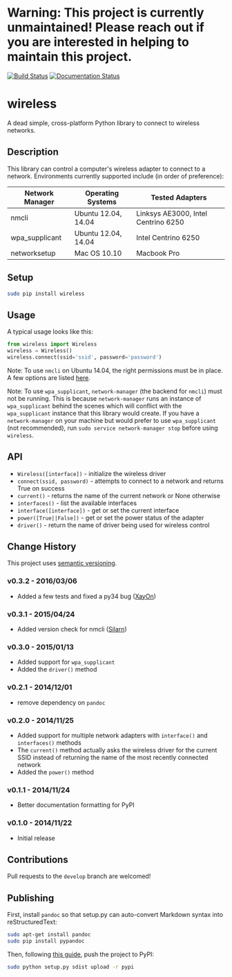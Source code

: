 # Warning: This project is currently unmaintained! Please reach out if you are interested in helping to maintain this project.

[![Build Status](https://travis-ci.org/joshvillbrandt/wireless.svg?branch=master)](https://travis-ci.org/joshvillbrandt/wireless) [![Documentation Status](https://readthedocs.org/projects/wireless/badge/?version=latest)](http://wireless.readthedocs.org/en/latest/)

# wireless

A dead simple, cross-platform Python library to connect to wireless networks.

## Description

This library can control a computer's wireless adapter to connect to a network. Environments currently supported include (in order of preference):

Network Manager | Operating Systems | Tested Adapters
--- | --- | ---
nmcli | Ubuntu 12.04, 14.04 | Linksys AE3000, Intel Centrino 6250
wpa_supplicant | Ubuntu 12.04, 14.04 | Intel Centrino 6250
networksetup | Mac OS 10.10 | Macbook Pro



## Setup

```bash
sudo pip install wireless
```

## Usage

A typical usage looks like this:

```python
from wireless import Wireless
wireless = Wireless()
wireless.connect(ssid='ssid', password='password')
```

Note: To use `nmcli` on Ubuntu 14.04, the right permissions must be in place. A few options are listed [here](https://wiki.archlinux.org/index.php/NetworkManager#Set_up_PolicyKit_permissions).

Note: To use `wpa_supplicant`, `network-manager` (the backend for `nmcli`) must not be running. This is because `network-manager` runs an instance of `wpa_supplicant` behind the scenes which will conflict with the `wpa_supplicant` instance that this library would create. If you have a `network-manager` on your machine but would prefer to use `wpa_supplicant` (not recommended), run `sudo service network-manager stop` before using `wireless`.

## API

* `Wireless([interface])` - initialize the wireless driver
* `connect(ssid, password)` - attempts to connect to a network and returns True on success
* `current()` - returns the name of the current network or None otherwise
* `interfaces()` - list the available interfaces
* `interface([interface])` - get or set the current interface
* `power([True||False])` - get or set the power status of the adapter
* `driver()` - return the name of driver being used for wireless control

## Change History

This project uses [semantic versioning](http://semver.org/).

### v0.3.2 - 2016/03/06

* Added a few tests and fixed a py34 bug ([XayOn](https://github.com/XayOn))

### v0.3.1 - 2015/04/24

* Added version check for nmcli ([Silarn](https://github.com/Silarn))

### v0.3.0 - 2015/01/13

* Added support for `wpa_supplicant`
* Added the `driver()` method

### v0.2.1 - 2014/12/01

* remove dependency on `pandoc`

### v0.2.0 - 2014/11/25

* Added support for multiple network adapters with `interface()` and `interfaces()` methods
* The `current()` method actually asks the wireless driver for the current SSID instead of returning the name of the most recently connected network
* Added the `power()` method

### v0.1.1 - 2014/11/24

* Better documentation formatting for PyPI

### v0.1.0 - 2014/11/22

* Initial release

## Contributions

Pull requests to the `develop` branch are welcomed!

## Publishing

First, install `pandoc` so that setup.py can auto-convert Markdown syntax into reStructuredText:

```bash
sudo apt-get install pandoc
sudo pip install pypandoc
```

Then, following [this guide](http://peterdowns.com/posts/first-time-with-pypi.html), push the project to PyPI:

```bash
sudo python setup.py sdist upload -r pypi
```
